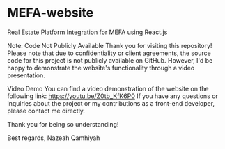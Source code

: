 # MEFA-website

Real Estate Platform Integration for MEFA using React.js

Note: Code Not Publicly Available
Thank you for visiting this repository! Please note that due to confidentiality or client agreements, the source code for this project is not publicly available on GitHub. However, I'd be happy to demonstrate the website's functionality through a video presentation.

Video Demo
You can find a video demonstration of the website on the following link: https://youtu.be/Z0tb_KfK6P0
If you have any questions or inquiries about the project or my contributions as a front-end developer, please contact me directly.

Thank you for being so understanding!

Best regards,
Nazeah Qamhiyah




